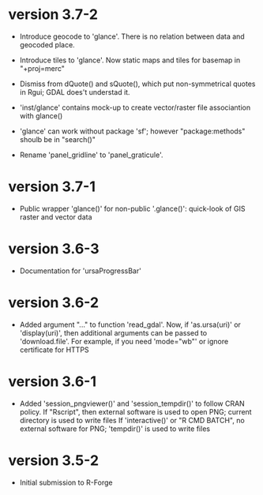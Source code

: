 # version 3.7-2

* Introduce geocode to 'glance'. There is no relation between data and geocoded place.

* Introduce tiles to 'glance'. Now static maps and tiles for basemap in "+proj=merc"

* Dismiss from dQuote() and sQuote(), which put non-symmetrical quotes in Rgui;
   GDAL does't understad it.

* 'inst/glance' contains mock-up to create vector/raster file associantion with glance()

* 'glance' can work without package 'sf'; however "package:methods" shoulb be in "search()"

* Rename 'panel_gridline' to 'panel_graticule'.

# version 3.7-1

* Public wrapper 'glance()' for non-public '.glance()':
     quick-look of GIS raster and vector data

# version 3.6-3

* Documentation for 'ursaProgressBar'

# version 3.6-2

* Added argument "..." to function 'read_gdal'.
      Now, if 'as.ursa(uri)' or 'display(uri)',
           then additional arguments can be passed to 'download.file'.
      For example, if you need 'mode="wb"' or ignore certificate for HTTPS

# version 3.6-1

* Added 'session_pngviewer()' and 'session_tempdir()' to follow CRAN policy.
     If "Rscript", then external software is used to open PNG;
        current directory is used to write files
     If 'interactive()' or "R CMD BATCH", no external software for PNG;
        'tempdir()' is used to write files

# version 3.5-2

* Initial submission to R-Forge
